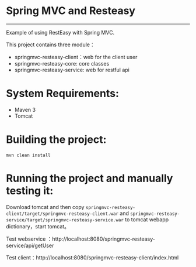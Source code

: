 # Spring MVC and Resteasy
---

Example of using RestEasy with Spring MVC.

This project contains three module：

- springmvc-resteasy-client：web for the client user
- springmvc-resteasy-core: core classes 
- springmvc-resteasy-service: web for restful api

# System Requirements:

- Maven 3
- Tomcat

# Building the project:

```
mvn clean install
```

# Running the project and manually testing it:

Download tomcat and then copy `springmvc-resteasy-client/target/springmvc-resteasy-client.war` and `springmvc-resteasy-service/target/springmvc-resteasy-service.war` to tomcat webapp dictionary，start tomcat。

Test webservice ：http://localhost:8080/springmvc-resteasy-service/api/getUser

Test client：http://localhost:8080/springmvc-resteasy-client/index.html
